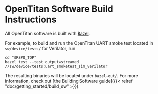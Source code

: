 
# OpenTitan Software Build Instructions


All OpenTitan software is built with [Bazel](https://bazel.build/).

For example, to build and run the OpenTitan UART smoke test located in `sw/device/tests/` for Verilator, run

```console
cd "$REPO_TOP"
bazel test --test_output=streamed //sw/device/tests:uart_smoketest_sim_verilator
```

The resulting binaries will be located under `bazel-out/`. For more information, check out [the Building Software guide]({{< relref "doc/getting_started/build_sw" >}}).
